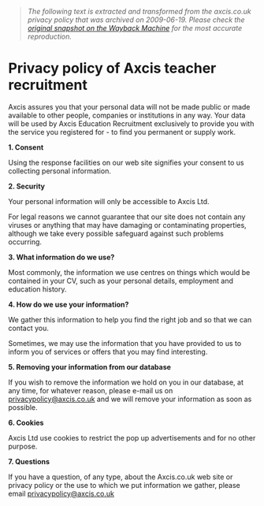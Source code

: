 > *The following text is extracted and transformed from the axcis.co.uk privacy policy that was archived on 2009-06-19. Please check the [original snapshot on the Wayback Machine](https://web.archive.org/web/20090619090149id_/http%3A//www.axcis.co.uk/html/privacy.html) for the most accurate reproduction.*

# Privacy policy of Axcis teacher recruitment

Axcis assures you that your personal data will not be made public or made available to other people, companies or institutions in any way. Your data will be used by Axcis Education Recruitment exclusively to provide you with the service you registered for - to find you permanent or supply work.

**1\. Consent**

Using the response facilities on our web site signifies your consent to us collecting personal information.

**2\. Security**

Your personal information will only be accessible to Axcis Ltd.

For legal reasons we cannot guarantee that our site does not contain any viruses or anything that may have damaging or contaminating properties, although we take every possible safeguard against such problems occurring.

**3\. What information do we use?**

Most commonly, the information we use centres on things which would be contained in your CV, such as your personal details, employment and education history.

**4\. How do we use your information?**

We gather this information to help you find the right job and so that we can contact you. 

Sometimes, we may use the information that you have provided to us to inform you of services or offers that you may find interesting.

**5\. Removing your information from our database**

If you wish to remove the information we hold on you in our database, at any time, for whatever reason, please e-mail us on [privacypolicy@axcis.co.uk](mailto:privacypolicy@axcis.co.uk) and we will remove your information as soon as possible.

**6\. Cookies**

Axcis Ltd use cookies to restrict the pop up advertisements and for no other purpose.

**7\. Questions**

If you have a question, of any type, about the Axcis.co.uk web site or privacy policy or the use to which we put information we gather, please email [privacypolicy@axcis.co.uk](mailto:privacypolicy@axcis.co.uk)
